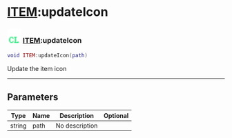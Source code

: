 # [ITEM](../item/README.md):updateIcon

### <img src="../../.gitbook/assets/client.png" width="32" height="32" /> [ITEM](../item/README.md):updateIcon

```lua
void ITEM:updateIcon(path)
```

Update the item icon<br>

-----------------
## Parameters

| Type   | Name | Description | Optional |
| ------ | ---- | ----------- | -------: |
| string | path | No description |   |
